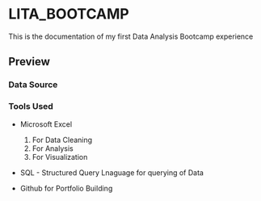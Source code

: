 # LITA_BOOTCAMP

This is the documentation of my first Data Analysis Bootcamp experience

## Preview

### Data Source

### Tools Used
- Microsoft Excel
  1. For Data Cleaning
  2. For Analysis
  3. For Visualization
     
- SQL - Structured Query Lnaguage for querying of Data
- Github for Portfolio Building
